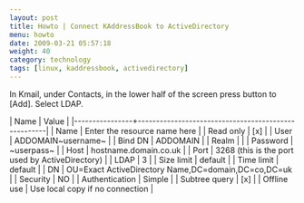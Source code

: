 ```yaml
---
layout: post
title: Howto | Connect KAddressBook to ActiveDirectory
menu: howto
date: 2009-03-21 05:57:18
weight: 40
category: technology
tags: [linux, kaddressbook, activedirectory]
---
```


In Kmail, under Contacts, in the lower half of the screen press button to [Add]. Select LDAP.

| Name           | Value                                               |
|----------------+-----------------------------------------------------|
| Name           | Enter the resource name here                        |
| Read only      | [x]                                                 |
| User           | ADDOMAIN\~username~                                 |
| Bind DN        | ADDOMAIN                                            |
| Realm          |                                                     |
| Password       | ~userpass~                                          |
| Host           | hostname.domain.co.uk                               |
| Port           | 3268 (this is the port used by ActiveDirectory)     |
| LDAP           | 3                                                   |
| Size limit     | default                                             |
| Time limit     | default                                             |
| DN             | OU=Exact ActiveDirectory Name,DC=domain,DC=co,DC=uk |
| Security       | NO                                                  |
| Authentication | Simple                                              |
| Subtree query  | [x]                                                 |
| Offline use    | Use local copy if no connection                     |

 
